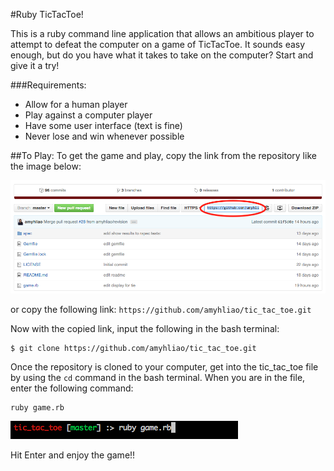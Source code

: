 #Ruby TicTacToe!

This is a ruby command line application that allows an ambitious player to attempt to defeat the computer on a game of TicTacToe. It sounds easy enough, but do you have what it takes to take on the computer? Start and give it a try!

###Requirements:
- Allow for a human player
- Play against a computer player
- Have some user interface (text is fine)
- Never lose and win whenever possible


##To Play:
To get the game and play, copy the link from the repository like the image below:

![Cloning TicTacToe](images/clone_game.png)

or copy the following link:
`https://github.com/amyhliao/tic_tac_toe.git`

Now with the copied link, input the following in the bash terminal:
```shell
$ git clone https://github.com/amyhliao/tic_tac_toe.git
```

Once the repository is cloned to your computer, get into the tic_tac_toe file by using the `cd` command in the bash terminal. When you are in the file, enter the following command:
```shell
ruby game.rb
```
![Start Game](images/terminal_start.png)

Hit Enter and enjoy the game!!